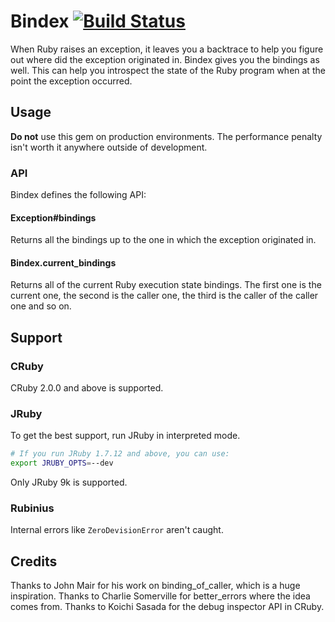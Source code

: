 # Bindex [![Build Status](https://travis-ci.org/gsamokovarov/bindex.svg?branch=master)](https://travis-ci.org/gsamokovarov/bindex)

When Ruby raises an exception, it leaves you a backtrace to help you figure out
where did the exception originated in. Bindex gives you the bindings as well.
This can help you introspect the state of the Ruby program when at the point
the exception occurred.

## Usage

**Do not** use this gem on production environments. The performance penalty isn't
worth it anywhere outside of development.

### API

Bindex defines the following API:

#### Exception#bindings

Returns all the bindings up to the one in which the exception originated in.

#### Bindex.current_bindings

Returns all of the current Ruby execution state bindings. The first one is the
current one, the second is the caller one, the third is the caller of the
caller one and so on.

## Support

### CRuby

CRuby 2.0.0 and above is supported.

### JRuby

To get the best support, run JRuby in interpreted mode.

```bash
# If you run JRuby 1.7.12 and above, you can use:
export JRUBY_OPTS=--dev
```

Only JRuby 9k is supported.

### Rubinius

Internal errors like `ZeroDevisionError` aren't caught.

## Credits

Thanks to John Mair for his work on binding_of_caller, which is a huge
inspiration. Thanks to Charlie Somerville for better_errors where the idea
comes from. Thanks to Koichi Sasada for the debug inspector API in CRuby.
